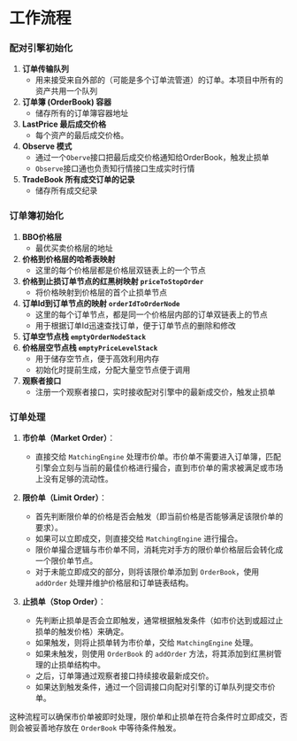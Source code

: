 # 工作流程

### 配对引擎初始化

1. **订单传输队列**
   - 用来接受来自外部的（可能是多个订单流管道）的订单。本项目中所有的资产共用一个队列
2. **订单簿 (OrderBook) 容器**
   - 储存所有的订单簿容器地址
3. **LastPrice 最后成交价格**
   - 每个资产的最后成交价格。
4. **Observe 模式**
   - 通过一个`Oberve`接口把最后成交价格通知给OrderBook，触发止损单
   - `Observe`接口通也负责知行情接口生成实时行情
5. **TradeBook 所有成交订单的记录**
   - 储存所有成交纪录

### 订单簿初始化

1. **BBO价格层**
   - 最优买卖价格层的地址
2. **价格到价格层的哈希表映射**
   - 这里的每个价格层都是价格层双链表上的一个节点
3. **价格到止损订单节点的红黑树映射 `priceToStopOrder`**
   - 将价格映射到价格层的首个止损单节点
4. **订单Id到订单节点的映射 `orderIdToOrderNode`**
   - 这里的每个订单节点，都是同一个价格层内部的订单双链表上的节点
   - 用于根据订单Id迅速查找订单，便于订单节点的删除和修改
5. **订单空节点栈 `emptyOrderNodeStack`**
6. **价格层空节点栈 `emptyPriceLevelStack`**
   - 用于储存空节点，便于高效利用内存
   - 初始化时提前生成，分配大量空节点便于调用
7. **观察者接口**
   - 注册一个观察者接口，实时接收配对引擎中的最新成交价，触发止损单


### 订单处理

1. **市价单（Market Order）**：
   - 直接交给 `MatchingEngine` 处理市价单。市价单不需要进入订单簿，匹配引擎会立刻与当前的最佳价格进行撮合，直到市价单的需求被满足或市场上没有足够的流动性。

2. **限价单（Limit Order）**：
   - 首先判断限价单的价格是否会触发（即当前价格是否能够满足该限价单的要求）。
   - 如果可以立即成交，则直接交给 `MatchingEngine` 进行撮合。
   - 限价单撮合逻辑与市价单不同，消耗完对手方的限价单价格层后会转化成一个限价单节点。
   - 对于未能立即成交的部分，则将该限价单添加到 `OrderBook`，使用 `addOrder` 处理并维护价格层和订单链表结构。

3. **止损单（Stop Order）**：
   - 先判断止损单是否会立即触发，通常根据触发条件（如市价达到或超过止损单的触发价格）来确定。
   - 如果触发，则将止损单转为市价单，交给 `MatchingEngine` 处理。
   - 如果未触发，则使用 `OrderBook` 的 `addOrder` 方法，将其添加到红黑树管理的止损单结构中。
   - 之后，订单簿通过观察者接口持续接收最新成交价。
   - 如果达到触发条件，通过一个回调接口向配对引擎的订单队列提交市价单。

这种流程可以确保市价单被即时处理，限价单和止损单在符合条件时立即成交，否则会被妥善地存放在 `OrderBook` 中等待条件触发。
